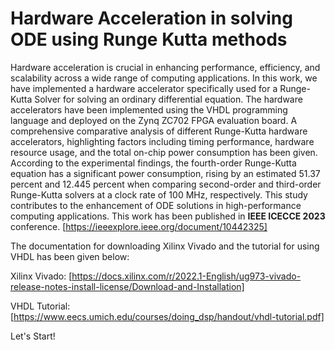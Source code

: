 # Hardware Acceleration in solving ODE using Runge Kutta methods #

Hardware acceleration is crucial in enhancing performance, efficiency, and scalability across a wide range of computing applications. In this work, we have implemented a hardware accelerator specifically used for a Runge-Kutta Solver for solving an ordinary differential equation. The hardware accelerators have been implemented using the VHDL programming language and deployed on the Zynq ZC702 FPGA evaluation board. A comprehensive comparative analysis of different Runge-Kutta hardware accelerators, highlighting factors including timing performance, hardware resource usage, and the total on-chip power consumption has been given. According to the experimental findings, the fourth-order Runge-Kutta equation has a significant power consumption, rising by
an estimated 51.37 percent and 12.445 percent when comparing second-order and third-order Runge-Kutta solvers at a clock rate of 100 MHz, respectively. This
study contributes to the enhancement of ODE solutions in high-performance computing applications. This work has been published in **IEEE ICECCE 2023** conference. [https://ieeexplore.ieee.org/document/10442325] 

The documentation for downloading Xilinx Vivado and the tutorial for using VHDL has been given below:

Xilinx Vivado: [https://docs.xilinx.com/r/2022.1-English/ug973-vivado-release-notes-install-license/Download-and-Installation]

VHDL Tutorial: [https://www.eecs.umich.edu/courses/doing_dsp/handout/vhdl-tutorial.pdf]

Let's Start!





